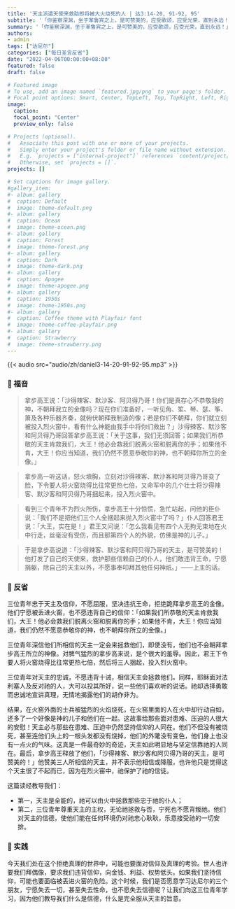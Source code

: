 ```yaml
---
title: '天主派遣天使来救助即将被大火烧死的人 | 达3:14-20, 91-92, 95'
subtitle: '「你鉴察深渊，坐于革鲁宾之上，是可赞美的，应受歌颂，应受光荣，直到永远！」（达3:55）'
summary: '「你鉴察深渊，坐于革鲁宾之上，是可赞美的，应受歌颂，应受光荣，直到永远！」（达3:55）'
authors:
- admin
tags: ["达尼尔"]
categories: ["每日圣言反省"]
date: "2022-04-06T00:00:00+08:00"
featured: false
draft: false

# Featured image
# To use, add an image named `featured.jpg/png` to your page's folder.
# Focal point options: Smart, Center, TopLeft, Top, TopRight, Left, Right, BottomLeft, Bottom, BottomRight
image:
  caption:
  focal_point: "Center"
  preview_only: false

# Projects (optional).
#   Associate this post with one or more of your projects.
#   Simply enter your project's folder or file name without extension.
#   E.g. `projects = ["internal-project"]` references `content/project/deep-learning/index.md`.
#   Otherwise, set `projects = []`.
projects: []

# Set captions for image gallery.
#gallery_item:
#- album: gallery
#  caption: Default
#  image: theme-default.png
#- album: gallery
#  caption: Ocean
#  image: theme-ocean.png
#- album: gallery
#  caption: Forest
#  image: theme-forest.png
#- album: gallery
#  caption: Dark
#  image: theme-dark.png
#- album: gallery
#  caption: Apogee
#  image: theme-apogee.png
#- album: gallery
#  caption: 1950s
#  image: theme-1950s.png
#- album: gallery
#  caption: Coffee theme with Playfair font
#  image: theme-coffee-playfair.png
#- album: gallery
#  caption: Strawberry
#  image: theme-strawberry.png
---
```


{{< audio src="audio/zh/daniel3-14-20-91-92-95.mp3" >}}

### :love_letter: 福音
> 拿步高王说：「沙得辣客、默沙客、阿贝得乃哥！你们是真存心不恭敬我的神，不朝拜我立的金像吗？现在你们准备好，一听见角、笙、琴、瑟、筝、箫及各种乐器齐奏，就俯伏朝拜我制造的像；若是你们不朝拜，你们就立刻被投入烈火窑中，看有什么神能由我手中将你们救出？」沙得辣客、默沙客和阿贝得乃哥回答拿步高王说：「关于这事，我们无须回答；如果我们所恭敬的天主肯救我们，大王！他必会救我们脱离火窑和脱离你的手；如果他不肯，大王！你应当知道，我们仍然不愿意恭敬你的神，也不朝拜你所立的金像。」

> 拿步高一听这话，怒火填胸，立刻对沙得辣客、默沙客和阿贝得乃哥变了脸，下令要人将火窑烧得比往常更热七倍，又命军中的几个壮士将沙得辣客、默沙客和阿贝得乃哥捆起来，投入烈火窑中。

> 看到三个青年不为烈火所伤，拿步高王十分惊慌，急忙站起，问他的臣仆说：「我们不是把他们三个人全捆起来抛入烈火窑中了吗？」仆人回答君王说：「大王，实在是！」君王又问说：「怎么我看见有四个人无拘无束地在火中行走，丝毫没有受伤，而且那第四个人的外貌，仿佛是神的儿子。」

> 于是拿步高说道：「沙得辣客、默沙客和阿贝得乃哥的天主，是可赞美的！他打发了自己的天使来，救护那些信赖自己的仆人，他们敢违背王命，宁愿捐躯，除自己的天主以外，不愿事奉叩拜其他任何神祇。」——上主的话。

### :speech_balloon: 反省
三位青年忠于天主及信仰，不愿屈服，坚决违抗王命，拒绝跪拜拿步高王的金像。他们宁愿被丢进火窑，也不愿违背自己的信仰：「如果我们所恭敬的天主肯救我们，大王！他必会救我们脱离火窑和脱离你的手；如果他不肯，大王！你应当知道，我们仍然不愿意恭敬你的神，也不朝拜你所立的金像。」

三位青年深信他们所相信的天主一定会来拯救他们，即使没有，他们也不会朝拜拿步高王所立的神像。对脾气猛烈的拿步高来说，是个很大的羞辱。因此，君王下令要人将火窑烧得比往常更热七倍，然后将三人捆起，投入烈火窑中。

三位青年对天主的忠诚，不愿违背十诫，相信天主会拯救他们。同样，耶稣面对法利塞人及反对祂的人，大可以投其所好，说一些他们喜欢听的说话。祂却选择勇敢而忠诚地宣讲真理，无情地揭露他们的胡作非为。

结果，在火窑外面的士兵被猛烈的火焰烧死，在火窑里面的人在火中却行动自如，还多了一个好像是神的儿子和他们在一起。这故事给那些面对患难、压迫的人很大的安慰！天主必与那些在患难、压迫中仍然坚持信仰的人同在。他们不但没有被烧死，甚至连他们头上的一根头发都没有烧掉，他们的外氅没有变色，他们身上也没有一点火的气味。这真是一件最奇妙的奇迹，天主如此明显地与坚定信靠祂的人同在。最后，拿步高王释放了他们，「沙得辣客、默沙客和阿贝得乃哥的天主，是可赞美的！」他赞美三人所相信的天主，并不表示他相信或降服，也许他只是觉得这个天主很了不起而已，因为在烈火窑中，祂保护了祂的信徒。

这篇读经教导我们：
- 第一，天主是全能的，祂可以由火中拯救那些忠于祂的仆人；
- 第二，三位青年尊重天主的主权，无论祂拯救与否，宁死也不愿背叛祂。他们对天主的信德，使他们能在任何环境仍对祂忠心耿耿，乐意接受祂的一切安排。

### :runner: 实践
今天我们处在这个拒绝真理的世界中，可能也要面对信仰及真理的考验。世人也许要我们拜偶像，要求我们违背信仰，向金钱、利益、权势低头。如果我们坚持信仰，可能也要面临被丢进火窑的危险。这个时候，我们是否愿意学习达尼尔的三个朋友，宁愿失去一切，甚至失去性命，也不愿失去信德呢？让我们向这三位青年学习，因为他们教导我们什么是信德，什么是完全服从天主的旨意。
